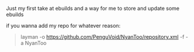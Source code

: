 Just my first take at ebuilds and a way for me to store and update some ebuilds

if you wanna add my repo for whatever reason:
> layman -o https://github.com/PenguVoid/NyanToo/repository.xml -f -a NyanToo
